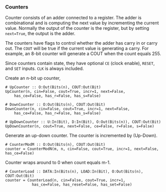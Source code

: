 ### Counters

Counter consists of an adder connected to a register.
The adder is combinational and is computing the next value
by incrementing the current value.
Normally the output of the counter is the register,
but by setting `next=True`, the output is the adder.

The counters have flags to control whether the
adder has carry in or carry out.
The `COUT` will be true if the current value is generating a carry.
For example, an 8-bit counter will generate a COUT 
when the count equals 255.

Since counters contain state,
they have optional `CE` (clock enable), `RESET`, and `SET` inputs.
`CLK` is always included.


Create an n-bit up counter, 
```
# UpCounter :: O:Out(Bits(n), COUT:Out(Bit)
UpCounter(n, cin=False, cout=True, incr=1, next=False, 
    has_ce=False, has_r=False, has_s=False)
```

```
# DownCounter :: O:Out(Bits(n), COUT:Out(Bit)
DownCounter(n, cin=False, cout=True, incr=1, next=False, 
    has_ce=False, has_r=False, has_s=False)
```

```
# UpDownCounter :: U:In(Bit), D:In(Bit), O:Out(Bits(n)), COUT:Out(Bit)
UpDownCounter(n, cout=True, next=False, ce=False, r=False, s=False)
```
Generate an up-down counter.
The counter is incremented by (Up-Down).

```
# CounterModM :: O:Out(Bits(n), COUT:Out(Bit)
counter = CounterModN(m, n, cin=False, cout=True, incr=1, next=False, has_ce=False)
```
Counter wraps around to 0 when count equals m-1.


```
# CounterLoad :: DATA:In(Bits(n), LOAD:In(Bit), O:Out(Bits(n), COUT:Out(Bit)
counter = CounterLoad(n, cin=False, cout=True, incr=1,
            has_ce=False, has_reset=False, has_set=False)
